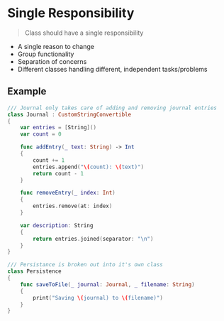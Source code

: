  # Single Responsibility
> Class should have a single responsibility
- A single reason to change
- Group functionality 
- Separation of concerns
- Different classes handling different, independent tasks/problems

## Example

```swift
/// Journal only takes care of adding and removing journal entries
class Journal : CustomStringConvertible
{
    var entries = [String]()
    var count = 0

    func addEntry(_ text: String) -> Int
    {
        count += 1
        entries.append("\(count): \(text)")
        return count - 1
    }

    func removeEntry(_ index: Int)
    {
        entries.remove(at: index)
    }

    var description: String
    {
        return entries.joined(separator: "\n")
    }
}

/// Persistance is broken out into it's own class
class Persistence
{
    func saveToFile(_ journal: Journal, _ filename: String)
    {
        print("Saving \(journal) to \(filename)")
    }
}
```

